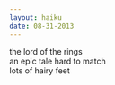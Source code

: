 ```yaml
---
layout: haiku
date: 08-31-2013
---
```


the lord of the rings<br>
an epic tale hard to match<br>
lots of hairy feet

